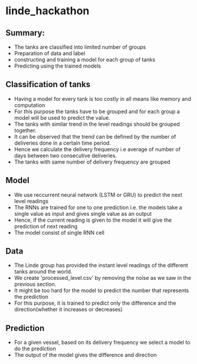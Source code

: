 # linde_hackathon

## Summary:

* The tanks are classified into limited number of groups
* Preparation of data and label
* constructing and training a model for each group of tanks
* Predicting using the trained models

## Classification of tanks

* Having a model for every tank is too costly in all means like memory and computation
* For this purpose the tanks have to be grouped and for each group a model will be used to predict the value. 
* The tanks with similar trend in the level readings should be grouped together. 
* It can be observed that the trend can be defined by the number of deliveries done in a certain time period. 
* Hence we calculate the delivery frequency i.e average of number of days between two consecutive deliveries.
* The tanks with same number of delivery frequency are grouped

## Model

* We use reccurrent neural network (LSTM or GRU) to predict the next level readings
* The RNNs are trained for one to one prediction i.e. the models take a single value as input and gives single value as an output
* Hence, if the current reading is given to the model it will give the prediction of next reading
* The model consist of single RNN cell

## Data

* The Linde group has provided the instant level readings of the different tanks around the world.
* We create 'processed_level.csv' by removing the noise as we saw in the previous section.
* It might be too hard for the model to predict the number that represents the prediction 
* For this purpose, it is trained to predict only the difference and the direction(whether it increases or decreases)

## Prediction

* For a given vessel, based on its delivery frequency we select a model to do the prediction
* The output of the model gives the difference and direction
